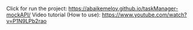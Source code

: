 Click for run the project: https://abaikemelov.github.io/taskManager-mockAPI/
Video tutorial (How to use): https://www.youtube.com/watch?v=P1N9LPb2rao
